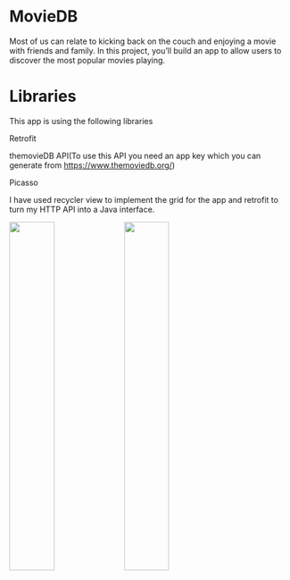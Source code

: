 # MovieDB
Most of us can relate to kicking back on the couch and enjoying a movie with friends and family. In this project, you’ll build an app to allow users to discover the most popular movies playing.

# Libraries 
This app is using the following libraries 

Retrofit

themovieDB API(To use this API you need an app key which you can generate from https://www.themoviedb.org/)

Picasso


I have used recycler view to implement the grid for the app and retrofit to turn my HTTP API into a Java interface.


<img width="40%" src="https://cloud.githubusercontent.com/assets/10010065/17666906/22436cb8-6320-11e6-9895-985d288f0a67.png"/> <img width="40%" src="https://cloud.githubusercontent.com/assets/10010065/17666905/22323074-6320-11e6-880d-b5ac60f12766.png"/>
